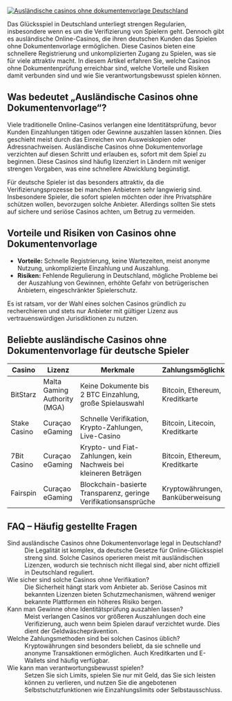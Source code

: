 [![Ausländische casinos ohne dokumentenvorlage Deutschland](https://123-caf.pages.dev/gitsignup.png)](https://vrmoo.ru/Bt82HjjY)

<p>Das Glücksspiel in Deutschland unterliegt strengen Regularien, insbesondere wenn es um die Verifizierung von Spielern geht. Dennoch gibt es ausländische Online-Casinos, die ihren deutschen Kunden das Spielen ohne Dokumentenvorlage ermöglichen. Diese Casinos bieten eine schnellere Registrierung und unkomplizierten Zugang zu Spielen, was sie für viele attraktiv macht. In diesem Artikel erfahren Sie, welche Casinos ohne Dokumentenprüfung erreichbar sind, welche Vorteile und Risiken damit verbunden sind und wie Sie verantwortungsbewusst spielen können.</p>  <h2>Was bedeutet „Ausländische Casinos ohne Dokumentenvorlage“?</h2> <p>Viele traditionelle Online-Casinos verlangen eine Identitätsprüfung, bevor Kunden Einzahlungen tätigen oder Gewinne auszahlen lassen können. Dies geschieht meist durch das Einreichen von Ausweiskopien oder Adressnachweisen. Ausländische Casinos ohne Dokumentenvorlage verzichten auf diesen Schritt und erlauben es, sofort mit dem Spiel zu beginnen. Diese Casinos sind häufig lizenziert in Ländern mit weniger strengen Vorgaben, was eine schnellere Abwicklung begünstigt.</p> <p>Für deutsche Spieler ist das besonders attraktiv, da die Verifizierungsprozesse bei manchen Anbietern sehr langwierig sind. Insbesondere Spieler, die sofort spielen möchten oder ihre Privatsphäre schützen wollen, bevorzugen solche Anbieter. Allerdings sollten Sie stets auf sichere und seriöse Casinos achten, um Betrug zu vermeiden.</p>  <h2>Vorteile und Risiken von Casinos ohne Dokumentenvorlage</h2> <ul>   <li><strong>Vorteile:</strong> Schnelle Registrierung, keine Wartezeiten, meist anonyme Nutzung, unkomplizierte Einzahlung und Auszahlung.</li>   <li><strong>Risiken:</strong> Fehlende Regulierung in Deutschland, mögliche Probleme bei der Auszahlung von Gewinnen, erhöhte Gefahr von betrügerischen Anbietern, eingeschränkter Spielerschutz.</li> </ul> <p>Es ist ratsam, vor der Wahl eines solchen Casinos gründlich zu recherchieren und stets nur Anbieter mit gültiger Lizenz aus vertrauenswürdigen Jurisdiktionen zu nutzen.</p>  <h2>Beliebte ausländische Casinos ohne Dokumentenvorlage für deutsche Spieler</h2> <table>   <thead>     <tr>       <th>Casino</th>       <th>Lizenz</th>       <th>Merkmale</th>       <th>Zahlungsmöglichkeiten</th>     </tr>   </thead>   <tbody>     <tr>       <td>BitStarz</td>       <td>Malta Gaming Authority (MGA)</td>       <td>Keine Dokumente bis 2 BTC Einzahlung, große Spielauswahl</td>       <td>Bitcoin, Ethereum, Kreditkarte</td>     </tr>     <tr>       <td>Stake Casino</td>       <td>Curaçao eGaming</td>       <td>Schnelle Verifikation, Krypto-Zahlungen, Live-Casino</td>       <td>Bitcoin, Litecoin, Kreditkarte</td>     </tr>     <tr>       <td>7Bit Casino</td>       <td>Curaçao eGaming</td>       <td>Krypto- und Fiat-Zahlungen, kein Nachweis bei kleineren Beträgen</td>       <td>Bitcoin, Ethereum, Kreditkarte</td>     </tr>     <tr>       <td>Fairspin</td>       <td>Curaçao eGaming</td>       <td>Blockchain-basierte Transparenz, geringe Verifikationsansprüche</td>       <td>Kryptowährungen, Banküberweisung</td>     </tr>   </tbody> </table>  <h2>FAQ – Häufig gestellte Fragen</h2> <dl>   <dt>Sind ausländische Casinos ohne Dokumentenvorlage legal in Deutschland?</dt>   <dd>Die Legalität ist komplex, da deutsche Gesetze für Online-Glücksspiel streng sind. Solche Casinos operieren meist mit ausländischen Lizenzen, wodurch sie technisch nicht illegal sind, aber nicht offiziell in Deutschland reguliert.</dd>    <dt>Wie sicher sind solche Casinos ohne Verifikation?</dt>   <dd>Die Sicherheit hängt stark vom Anbieter ab. Seriöse Casinos mit bekannten Lizenzen bieten Schutzmechanismen, während weniger bekannte Plattformen ein höheres Risiko bergen.</dd>    <dt>Kann man Gewinne ohne Identitätsprüfung auszahlen lassen?</dt>   <dd>Meist verlangen Casinos vor größeren Auszahlungen doch eine Verifizierung, auch wenn beim Spielen darauf verzichtet wurde. Dies dient der Geldwäscheprävention.</dd>    <dt>Welche Zahlungsmethoden sind bei solchen Casinos üblich?</dt>   <dd>Kryptowährungen sind besonders beliebt, da sie schnelle und anonyme Transaktionen ermöglichen. Auch Kreditkarten und E-Wallets sind häufig verfügbar.</dd>    <dt>Wie kann man verantwortungsbewusst spielen?</dt>   <dd>Setzen Sie sich Limits, spielen Sie nur mit Geld, das Sie sich leisten können zu verlieren, und nutzen Sie die angebotenen Selbstschutzfunktionen wie Einzahlungslimits oder Selbstausschluss.</dd> </dl>